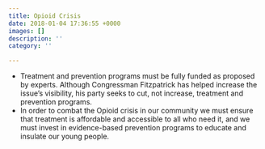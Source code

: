 ```yaml
---
title: Opioid Crisis
date: 2018-01-04 17:36:55 +0000
images: []
description: ''
category: ''

---
```

* Treatment and prevention programs must be fully funded as proposed by experts. Although Congressman Fitzpatrick has helped increase the issue’s visibility, his party seeks to cut, not increase, treatment and prevention programs.
* In order to combat the Opioid crisis in our community we must ensure that treatment is affordable and accessible to all who need it, and we must invest in evidence-based prevention programs to educate and insulate our young people.
